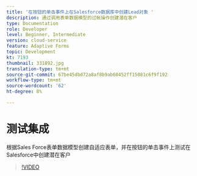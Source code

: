 ```yaml
---
title: '在按钮的单击事件上在Salesforce数据库中创建Lead对象 '
description: 通过调用表单数据模型的过帐操作创建潜在客户
type: Documentation
role: Developer
level: Beginner, Intermediate
version: cloud-service
feature: Adaptive Forms
topic: Development
kt: 7193
thumbnail: 331892.jpg
translation-type: tm+mt
source-git-commit: 67be45dbd72a8af8b9ab60452ff15081c6f9f192
workflow-type: tm+mt
source-wordcount: '62'
ht-degree: 8%

---
```



# 测试集成

根据Sales Force表单数据模型创建自适应表单，并在按钮的单击事件上测试在Salesforce中创建潜在客户

>[!VIDEO](https://video.tv.adobe.com/v/331892?quality=12&learn=on)


